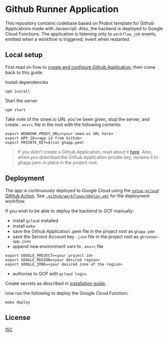 # Github Runner Application 


This repository contains codebase based on Probot template for Github Applications made with Javascript. Also, the backend is deployed to Google Cloud Functions. The application is listening only to `workflow_job` events, emitted when a workflow is triggered, event when restarted.

## Local setup

First read on how to [create and configure Github Application](./INSTALLATION_GUIDE.md), then come back to this guide.

Install dependencies

```
npm install
```

Start the server

```
npm start
```

Take note of the smee.io URL you've been given, stop the server, and create `.envrc` file in the root with the following contents: 

```
export WEBHOOK_PROXY_URL=<your smee.oi URL here>
export APP_ID=<app id from Github>
export PRIVATE_KEY=$(cat ghapp.pem)
```
> If you didn't create a Github Application, read about it [here](./INSTALLATION_GUIDE.md). Also, when you download the Github Application private key, rename it to ghapp.pem in place in the project root.

## Deployment

The app is continuously deployed to Google Cloud using the [`setup-gcloud` GitHub Action](https://github.com/google-github-actions/setup-gcloud). See [`.github/workflows/deploy.yml`](.github/workflows/deploy.yml) for the deployment workflow.

If you wish to be able to deploy the backend to GCF manually:
- install `gcloud` installed
- install `make`
- save the Github Application .pem file in the project root as `ghapp.pem`
- save the Service Account key `.json` file in the project root as `ghrunner-app.json`
- append new environment vars to `.envrc` file
```
export GOOGLE_PROJECT=<your project id>
export GOOGLE_REGION=<your desired region>
export GOOGLE_ZONE=<your desired zone of the region>
``` 
- authorise to GCP with `gcloud login`.

Create secrets as described in [installation guide](./INSTALLATION_GUIDE.md).

now run the following to deploy the Google Cloud Function:
```
make deploy
```
## License

[ISC](LICENSE)

